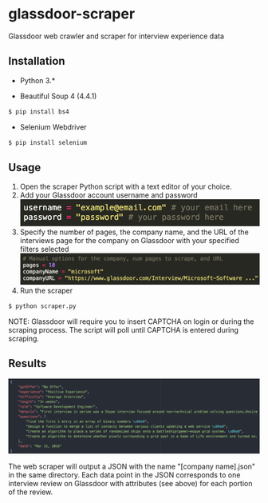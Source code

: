 # glassdoor-scraper
Glassdoor web crawler and scraper for interview experience data

## Installation

* Python 3.*

* Beautiful Soup 4 (4.4.1)
```sh
$ pip install bs4
```
* Selenium Webdriver
```sh
$ pip install selenium
```

## Usage

1. Open the scraper Python script with a text editor of your choice. 
2. Add your Glassdoor account username and password
![username and password](./images/1.png)
3. Specify the number of pages, the company name, and the URL of the interviews page for the company on Glassdoor with your specified filters selected
![scraper settings](./images/2.png)
4. Run the scraper
```sh
$ python scraper.py
```

NOTE: Glassdoor will require you to insert CAPTCHA on login or during the scraping process. The script will poll until CAPTCHA is entered during scraping.

## Results

![response](./images/3.png)

The web scraper will output a JSON with the name "[company name].json" in the same directory. Each data point in the JSON corresponds to one interview review on Glassdoor with attributes (see above) for each portion of the review.
